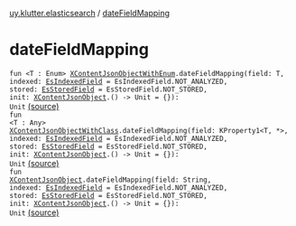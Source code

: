 [uy.klutter.elasticsearch](index.md) / [dateFieldMapping](.)


# dateFieldMapping
<code>fun <T : Enum<T>> [XContentJsonObjectWithEnum](-x-content-json-object-with-enum/index.md)<T>.dateFieldMapping(field: T, indexed: [EsIndexedField](-es-indexed-field/index.md) = EsIndexedField.NOT_ANALYZED, stored: [EsStoredField](-es-stored-field/index.md) = EsStoredField.NOT_STORED, init: [XContentJsonObject](-x-content-json-object/index.md).() -> Unit = {}): Unit</code> [(source)](https://github.com/kohesive/klutter/blob/master/elasticsearch-jdk7/src/main/kotlin/uy/klutter/elasticsearch/Mappings.kt#L104)<br/><code>fun <T : Any> [XContentJsonObjectWithClass](-x-content-json-object-with-class/index.md)<T>.dateFieldMapping(field: KProperty1<T, *>, indexed: [EsIndexedField](-es-indexed-field/index.md) = EsIndexedField.NOT_ANALYZED, stored: [EsStoredField](-es-stored-field/index.md) = EsStoredField.NOT_STORED, init: [XContentJsonObject](-x-content-json-object/index.md).() -> Unit = {}): Unit</code> [(source)](https://github.com/kohesive/klutter/blob/master/elasticsearch-jdk7/src/main/kotlin/uy/klutter/elasticsearch/Mappings.kt#L131)<br/><code>fun [XContentJsonObject](-x-content-json-object/index.md).dateFieldMapping(field: String, indexed: [EsIndexedField](-es-indexed-field/index.md) = EsIndexedField.NOT_ANALYZED, stored: [EsStoredField](-es-stored-field/index.md) = EsStoredField.NOT_STORED, init: [XContentJsonObject](-x-content-json-object/index.md).() -> Unit = {}): Unit</code> [(source)](https://github.com/kohesive/klutter/blob/master/elasticsearch-jdk7/src/main/kotlin/uy/klutter/elasticsearch/Mappings.kt#L170)<br/>

